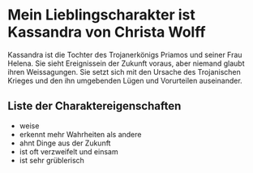 # Mein Lieblingscharakter ist Kassandra von Christa Wolff
Kassandra ist die Tochter des Trojanerkönigs Priamos und 
seiner Frau Helena. Sie sieht Ereignissein der Zukunft voraus,
aber niemand glaubt ihren Weissagungen. Sie setzt sich mit den 
Ursache des Trojanischen Krieges und den ihn umgebenden Lügen
und Vorurteilen auseinander.

## Liste der Charaktereigenschaften

* weise
* erkennt mehr Wahrheiten als andere
* ahnt Dinge aus der Zukunft
* ist oft verzweifelt und einsam 
* ist sehr grüblerisch

